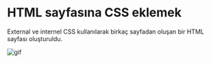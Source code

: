 # HTML sayfasına CSS eklemek

External ve internel CSS kullanılarak birkaç sayfadan oluşan bir HTML sayfası oluşturuldu.

![gif](https://github.com/OguzcanIzanli/Patika_Week_1/assets/95178772/74c8c406-020b-4243-a212-fcebfe1394f5)
